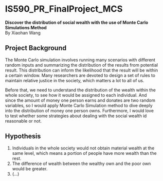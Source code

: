 # IS590_PR_FinalProject_MCS
**Discover the distribution of social wealth with the use of Monte Carlo Simulations Method**   
By Xiaohan Wang

## Project Background
The Monte Carlo simulation involves running many scenarios with different random inputs and summarizing the distribution of the results from potential result. This distribution can inform the likelihood that the result will be within a certain window. Many researchers are devoted to design a set of rules to maintain relative justice in the society, which matters a lot to all of us. 

Before that, we need to understand the distribution of the wealth within the whole society, to see how it would be assigned to each individual. And since the amount of money one person earns and donates are two random variables, so I would apply Monte Carlo Simulation method to dive deeply into the distribution of money one person owns. Furthermore, I would love to test whether some strategies about dealing with the social wealth id reasonable or not. 

## Hypothesis
1. Individuals in the whole society would not obtain material wealth at the same level, which means a portion of people have more wealth than the rest. 
2. The difference of wealth between the wealthy own and the poor own would be greater.
3. (...)
